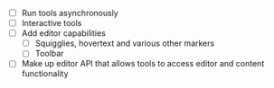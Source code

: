 - [ ] Run tools asynchronously
- [ ] Interactive tools
- [ ] Add editor capabilities
  - [ ] Squigglies, hovertext and various other markers
  - [ ] Toolbar
- [ ] Make up editor API that allows tools to access editor and content functionality
